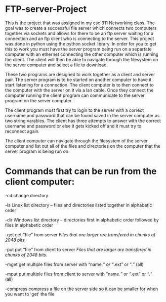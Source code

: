 # FTP-server-Project
This is the project that was assigned in my csc 311 Networking class. The goal was to create a successful file server which connects two computers together via sockets and allows for there to be an ftp server waiting for a connection and an ftp client who is connecting to the server. This project was done in python using the python socket library. In order for you to get this to work you must have the server program being run on a separtate computer with an ethernet connecting the other computer which is running the client. The client will then be able to navigate through the filesystem on the server computer and select a file  to download.

These two programs are designed to work together as a client and server pair. The server program is to be started on another computer to have it start listening for a connection. The client computer is to then connect to the computer with the server on it via a lan cable. Once they connect the computer running the client program can communicate to the server program on the server computer.

The client program must first try to login to the server with a correct username and password that can be found saved in the server computer as two string varables. The client has three attempts to answer with the correct username and password or else it gets kicked off and it must try to reconnect again.

The client computer can navigate through the filesystem of the server computer and list out all of the files and directories on the computer that the server program is being run on.

# Commands that can be run from the client computer:

-cd
 change directory
 
-ls
 Linux list directory – files and directories listed together in alphabetic order

-dir
 Windows list directory – directories first in alphabetic order followed by files in alphabetic order

-get
  get “file” from server
  *Files that are larger are transfered in chunks of 2048 bits.*

-put
  put “file” from client to server
  *Files that are larger are transfered in chunks of 2048 bits.*

-mget
  get multiple files from server with “name.*” or “*.ext” or “*.*” (all)

-mput
  put multiple files from client to server with “name.*” or “*.ext” or “*.*” (all)

-compress
  compress a file on the server side so it can be smaller for when you want to 'get' the file
